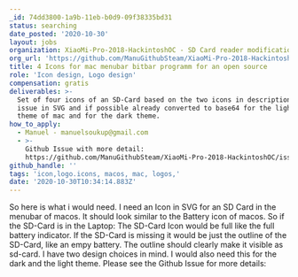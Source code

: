 ```yaml
---
_id: 74dd3800-1a9b-11eb-b0d9-09f38335bd31
status: searching
date_posted: '2020-10-30'
layout: jobs
organization: XiaoMi-Pro-2018-HackintoshOC - SD Card reader modification
org_url: 'https://github.com/ManuGithubSteam/XiaoMi-Pro-2018-HackintoshOC'
title: 4 Icons for mac menubar bitbar programm for an open source
role: 'Icon design, Logo design'
compensation: gratis
deliverables: >-
  Set of four icons of an SD-Card based on the two icons in description/github
  issue in SVG and if possible already converted to base64 for the light desktop
  theme of mac and for the dark theme.
how_to_apply:
  - Manuel - manuelsoukup@gmail.com
  - >-
    Github Issue with more detail:
    https://github.com/ManuGithubSteam/XiaoMi-Pro-2018-HackintoshOC/issues/1
github_handle: ''
tags: 'icon,logo.icons, macos, mac, logos,'
date: '2020-10-30T10:34:14.883Z'
---
```

So here is what i would need. I need an Icon in SVG for an SD Card in the menubar of macos. It should look similar to the Battery icon of macos. So if the SD-Card is in the Laptop: The SD-Card Icon would be full like the full battery indicator. If the SD-Card is missing it would be just the outline of the SD-Card, like an empy battery. The outline should clearly make it visible as sd-card. I have two design choices in mind. I would also need this for the dark and the light theme. Please see the Github Issue for more details:
